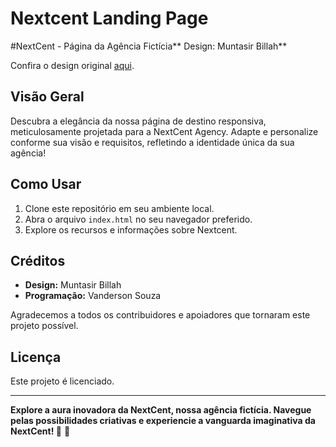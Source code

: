 # Nextcent Landing Page
#NextCent - Página da Agência Fictícia**
Design: Muntasir Billah**

Confira o design original [aqui](https://www.figma.com/file/b5oiPRpnY80LbtZQZhRyW2/Responsive-Landing-Page-Design-%7C-Website-Home-Page-Design-%7C-Agency-Website-UI-Design-(Community)?type=design&node-id=1-2&mode=design&t=tanWHbbl9VtRGzcq-0).

## Visão Geral

Descubra a elegância da nossa página de destino responsiva, meticulosamente projetada para a NextCent Agency. Adapte e personalize conforme sua visão e requisitos, refletindo a identidade única da sua agência!

## Como Usar

1. Clone este repositório em seu ambiente local.
2. Abra o arquivo `index.html` no seu navegador preferido.
3. Explore os recursos e informações sobre Nextcent.

## Créditos

- **Design:** Muntasir Billah
- **Programação:** Vanderson Souza

Agradecemos a todos os contribuidores e apoiadores que tornaram este projeto possível.

## Licença

Este projeto é licenciado.

---

**Explore a aura inovadora da NextCent, nossa agência fictícia. Navegue pelas possibilidades criativas e experiencie a vanguarda imaginativa da NextCent! 🚀** 🚀
